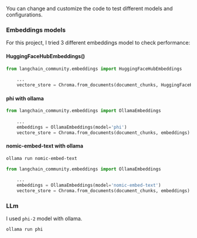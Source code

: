 You can change and customize the code to test different models and configurations.

### Embeddings models

For this project, I tried 3 different embeddings model to check performance:

#### HuggingFaceHubEmbeddings()

```python
from langchain_community.embeddings import HuggingFaceHubEmbeddings
   
    ...
    vectore_store = Chroma.from_documents(document_chunks, HuggingFaceHubEmbeddings())
```

#### phi with ollama
```python
from langchain_community.embeddings import OllamaEmbeddings
   
    ...
    embeddings = OllamaEmbeddings(model='phi')
    vectore_store = Chroma.from_documents(document_chunks, embeddings)
```

#### nomic-embed-text with ollama

```bash
ollama run nomic-embed-text
```

```python
from langchain_community.embeddings import OllamaEmbeddings
   
    ...
    embeddings = OllamaEmbeddings(model='nomic-embed-text')
    vectore_store = Chroma.from_documents(document_chunks, embeddings)
```

### LLm

I used `phi-2` model with ollama.

```bash
ollama run phi
```